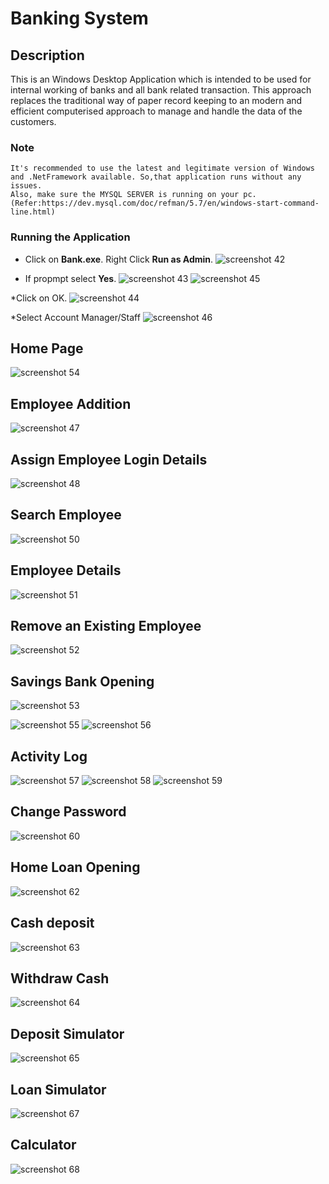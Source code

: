 # Banking System
## Description

This is an Windows Desktop Application which is intended to be used for internal working of banks and all bank related transaction.
This approach replaces the traditional way of paper record keeping to an modern and efficient computerised approach to manage and handle the data of the customers.
### Note
```
It's recommended to use the latest and legitimate version of Windows and .NetFramework available. So,that application runs without any issues.
Also, make sure the MYSQL SERVER is running on your pc.(Refer:https://dev.mysql.com/doc/refman/5.7/en/windows-start-command-line.html)
```
### Running the Application
* Click on **Bank.exe**. Right Click **Run as Admin**.
![screenshot 42](https://cloud.githubusercontent.com/assets/22167688/25783699/b3015592-337e-11e7-819f-bcc5d2b4c0f3.png)

* If propmpt select **Yes**.
![screenshot 43](https://cloud.githubusercontent.com/assets/22167688/25783700/b301a830-337e-11e7-9a56-06577541be5c.png)
![screenshot 45](https://cloud.githubusercontent.com/assets/22167688/25783701/b3018b0c-337e-11e7-83fa-5632d4335a19.png)

*Click on OK.
![screenshot 44](https://cloud.githubusercontent.com/assets/22167688/25783702/b301b47e-337e-11e7-9b7e-6e16173fc611.png)

*Select Account Manager/Staff
![screenshot 46](https://cloud.githubusercontent.com/assets/22167688/25783703/b3020046-337e-11e7-93e4-7e52389d4314.png)
## Home Page
![screenshot 54](https://cloud.githubusercontent.com/assets/22167688/25783711/b36d3d16-337e-11e7-9913-d232bd90758e.png)
## Employee Addition
![screenshot 47](https://cloud.githubusercontent.com/assets/22167688/25783704/b30252bc-337e-11e7-957f-8a182fd25a7f.png)
## Assign Employee Login Details
![screenshot 48](https://cloud.githubusercontent.com/assets/22167688/25783705/b338772a-337e-11e7-8a56-3cfcb4fb09e4.png)
## Search Employee
![screenshot 50](https://cloud.githubusercontent.com/assets/22167688/25783710/b343e9f2-337e-11e7-9931-d9039042f9af.png)
## Employee Details
![screenshot 51](https://cloud.githubusercontent.com/assets/22167688/25783707/b33bd46a-337e-11e7-8ef0-a5e9d4f76a53.png)
## Remove an Existing Employee
![screenshot 52](https://cloud.githubusercontent.com/assets/22167688/25783708/b33d4afc-337e-11e7-9e4e-efc988e896de.png)
## Savings Bank Opening
![screenshot 53](https://cloud.githubusercontent.com/assets/22167688/25783709/b33de20a-337e-11e7-97c4-5f7d138f36b5.png)

![screenshot 55](https://cloud.githubusercontent.com/assets/22167688/25783712/b36fa830-337e-11e7-8710-8c38ea2b4df2.png)
![screenshot 56](https://cloud.githubusercontent.com/assets/22167688/25783713/b3715e50-337e-11e7-9359-9921022eba3e.png)
## Activity Log
![screenshot 57](https://cloud.githubusercontent.com/assets/22167688/25783715/b374d1d4-337e-11e7-9ae9-ddc5f6366486.png)
![screenshot 58](https://cloud.githubusercontent.com/assets/22167688/25783714/b37475a4-337e-11e7-8e30-468358622366.png)
![screenshot 59](https://cloud.githubusercontent.com/assets/22167688/25783716/b3799dd6-337e-11e7-8651-09570cbac8d4.png)
## Change Password
![screenshot 60](https://cloud.githubusercontent.com/assets/22167688/25783717/b3a1a0a6-337e-11e7-8eb1-c220ee5c0c90.png)
## Home Loan Opening
![screenshot 62](https://cloud.githubusercontent.com/assets/22167688/25783718/b3a81940-337e-11e7-8888-b5b39ae9c064.png)
## Cash deposit
![screenshot 63](https://cloud.githubusercontent.com/assets/22167688/25783719/b3aa51ba-337e-11e7-92a8-1ea23c23e3b0.png)
## Withdraw Cash
![screenshot 64](https://cloud.githubusercontent.com/assets/22167688/25783720/b3aa89aa-337e-11e7-9151-021d405c2203.png)
## Deposit Simulator
![screenshot 65](https://cloud.githubusercontent.com/assets/22167688/25783721/b3af93be-337e-11e7-90a4-5d85a9d4d1b3.png)
## Loan Simulator
![screenshot 67](https://cloud.githubusercontent.com/assets/22167688/25783724/b3df1db4-337e-11e7-8352-d7c6e847a029.png)
## Calculator
![screenshot 68](https://cloud.githubusercontent.com/assets/22167688/25783725/b3df9ff0-337e-11e7-912e-53731974312f.png)
